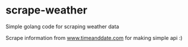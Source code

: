 # scrape-weather
Simple golang code for scraping weather data

Scrape information from www.timeanddate.com for making simple api :)
